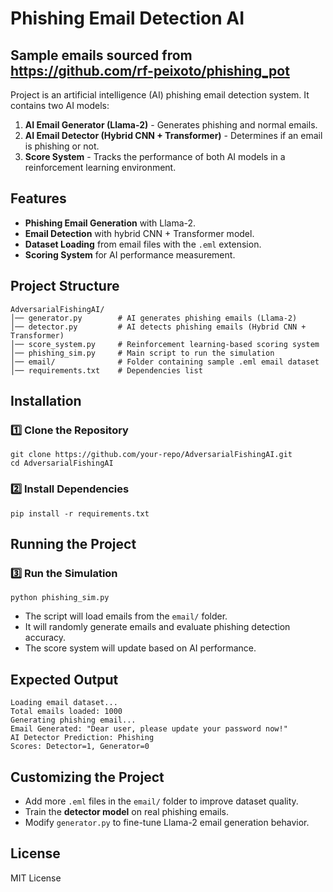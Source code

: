 # Phishing Email Detection AI

## Sample emails sourced from https://github.com/rf-peixoto/phishing_pot

Project is an artificial intelligence (AI) phishing email detection system. It contains two AI models:
1. **AI Email Generator (Llama-2)** - Generates phishing and normal emails.
2. **AI Email Detector (Hybrid CNN + Transformer)** - Determines if an email is phishing or not.
3. **Score System** - Tracks the performance of both AI models in a reinforcement learning environment.

## Features
- **Phishing Email Generation** with Llama-2.
- **Email Detection** with hybrid CNN + Transformer model.
- **Dataset Loading** from email files with the `.eml` extension.
- **Scoring System** for AI performance measurement.

## Project Structure
```
AdversarialFishingAI/
│── generator.py        # AI generates phishing emails (Llama-2)
│── detector.py         # AI detects phishing emails (Hybrid CNN + Transformer)
│── score_system.py     # Reinforcement learning-based scoring system
│── phishing_sim.py     # Main script to run the simulation
│── email/              # Folder containing sample .eml email dataset
│── requirements.txt    # Dependencies list
```

## Installation
### 1️⃣ Clone the Repository
```
git clone https://github.com/your-repo/AdversarialFishingAI.git
cd AdversarialFishingAI
```

### 2️⃣ Install Dependencies
```
pip install -r requirements.txt
```

## Running the Project
### 3️⃣ Run the Simulation
```
python phishing_sim.py
```
- The script will load emails from the `email/` folder.
- It will randomly generate emails and evaluate phishing detection accuracy.
- The score system will update based on AI performance.

## Expected Output
```
Loading email dataset...
Total emails loaded: 1000
Generating phishing email...
Email Generated: "Dear user, please update your password now!"
AI Detector Prediction: Phishing
Scores: Detector=1, Generator=0
```

## Customizing the Project
- Add more `.eml` files in the `email/` folder to improve dataset quality.
- Train the **detector model** on real phishing emails.
- Modify `generator.py` to fine-tune Llama-2 email generation behavior.

## License
MIT License


